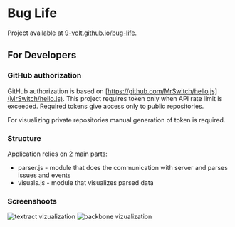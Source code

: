 # Bug Life

Project available at [9-volt.github.io/bug-life](http://9-volt.github.io/bug-life/).

## For Developers

### GitHub authorization

GitHub authorization is based on [https://github.com/MrSwitch/hello.js](MrSwitch/hello.js). This project requires token only when API rate limit is exceeded. Required tokens give access only to public repositories.

For visualizing private repositories manual generation of token is required.

### Structure

Application relies on 2 main parts:
* parser.js - module that does the communication with server and parses issues and events
* visuals.js - module that visualizes parsed data

### Screenshoots

![textract vizualization](http://9-volt.github.io/bug-life/screenshots/screenshot-1.png)
![backbone vizualization](http://9-volt.github.io/bug-life/screenshots/screenshot-2.png)
